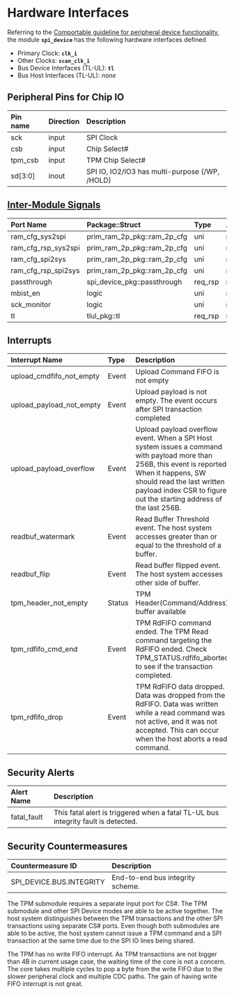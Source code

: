 # Hardware Interfaces

<!-- BEGIN CMDGEN util/regtool.py --interfaces ./hw/ip/spi_device/data/spi_device.hjson -->
Referring to the [Comportable guideline for peripheral device functionality](https://opentitan.org/book/doc/contributing/hw/comportability), the module **`spi_device`** has the following hardware interfaces defined
- Primary Clock: **`clk_i`**
- Other Clocks: **`scan_clk_i`**
- Bus Device Interfaces (TL-UL): **`tl`**
- Bus Host Interfaces (TL-UL): *none*

## Peripheral Pins for Chip IO

| Pin name   | Direction   | Description                                    |
|:-----------|:------------|:-----------------------------------------------|
| sck        | input       | SPI Clock                                      |
| csb        | input       | Chip Select#                                   |
| tpm_csb    | input       | TPM Chip Select#                               |
| sd[3:0]    | inout       | SPI IO, IO2/IO3 has multi-purpose (/WP, /HOLD) |

## [Inter-Module Signals](https://opentitan.org/book/doc/contributing/hw/comportability/index.html#inter-signal-handling)

| Port Name           | Package::Struct             | Type    | Act   |   Width | Description   |
|:--------------------|:----------------------------|:--------|:------|--------:|:--------------|
| ram_cfg_sys2spi     | prim_ram_2p_pkg::ram_2p_cfg | uni     | rcv   |       1 |               |
| ram_cfg_rsp_sys2spi | prim_ram_2p_pkg::ram_2p_cfg | uni     | req   |       1 |               |
| ram_cfg_spi2sys     | prim_ram_2p_pkg::ram_2p_cfg | uni     | rcv   |       1 |               |
| ram_cfg_rsp_spi2sys | prim_ram_2p_pkg::ram_2p_cfg | uni     | req   |       1 |               |
| passthrough         | spi_device_pkg::passthrough | req_rsp | req   |       1 |               |
| mbist_en            | logic                       | uni     | rcv   |       1 |               |
| sck_monitor         | logic                       | uni     | req   |       1 |               |
| tl                  | tlul_pkg::tl                | req_rsp | rsp   |       1 |               |

## Interrupts

| Interrupt Name           | Type   | Description                                                                                                                                                                                                                                         |
|:-------------------------|:-------|:----------------------------------------------------------------------------------------------------------------------------------------------------------------------------------------------------------------------------------------------------|
| upload_cmdfifo_not_empty | Event  | Upload Command FIFO is not empty                                                                                                                                                                                                                    |
| upload_payload_not_empty | Event  | Upload payload is not empty. The event occurs after SPI transaction completed                                                                                                                                                                       |
| upload_payload_overflow  | Event  | Upload payload overflow event. When a SPI Host system issues a command with payload more than 256B, this event is reported. When it happens, SW should read the last written payload index CSR to figure out the starting address of the last 256B. |
| readbuf_watermark        | Event  | Read Buffer Threshold event. The host system accesses greater than or equal to the threshold of a buffer.                                                                                                                                           |
| readbuf_flip             | Event  | Read buffer flipped event. The host system accesses other side of buffer.                                                                                                                                                                           |
| tpm_header_not_empty     | Status | TPM Header(Command/Address) buffer available                                                                                                                                                                                                        |
| tpm_rdfifo_cmd_end       | Event  | TPM RdFIFO command ended. The TPM Read command targeting the RdFIFO ended. Check TPM_STATUS.rdfifo_aborted to see if the transaction completed.                                                                                                     |
| tpm_rdfifo_drop          | Event  | TPM RdFIFO data dropped. Data was dropped from the RdFIFO. Data was written while a read command was not active, and it was not accepted. This can occur when the host aborts a read command.                                                       |

## Security Alerts

| Alert Name   | Description                                                                       |
|:-------------|:----------------------------------------------------------------------------------|
| fatal_fault  | This fatal alert is triggered when a fatal TL-UL bus integrity fault is detected. |

## Security Countermeasures

| Countermeasure ID        | Description                      |
|:-------------------------|:---------------------------------|
| SPI_DEVICE.BUS.INTEGRITY | End-to-end bus integrity scheme. |


<!-- END CMDGEN -->

The TPM submodule requires a separate input port for CS#.
The TPM submodule and other SPI Device modes are able to be active together.
The host system distinguishes between the TPM transactions and the other SPI transactions using separate CS# ports.
Even though both submodules are able to be active, the host system cannot issue a TPM command and a SPI transaction at the same time due to the SPI IO lines being shared.

The TPM has no write FIFO interrupt.
As TPM transactions are not bigger than 4B in current usage case, the waiting time of the core is not a concern.
The core takes multiple cycles to pop a byte from the write FIFO due to the slower peripheral clock and multiple CDC paths.
The gain of having write FIFO interrupt is not great.
